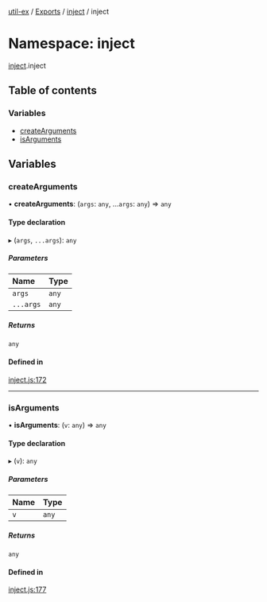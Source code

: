 [util-ex](../README.md) / [Exports](../modules.md) / [inject](inject.md) / inject

# Namespace: inject

[inject](inject.md).inject

## Table of contents

### Variables

- [createArguments](inject.inject.md#createarguments)
- [isArguments](inject.inject.md#isarguments)

## Variables

### createArguments

• **createArguments**: (`args`: `any`, ...`args`: `any`) => `any`

#### Type declaration

▸ (`args`, `...args`): `any`

##### Parameters

| Name | Type |
| :------ | :------ |
| `args` | `any` |
| `...args` | `any` |

##### Returns

`any`

#### Defined in

[inject.js:172](https://github.com/snowyu/util-ex.js/blob/de980c9/src/inject.js#L172)

___

### isArguments

• **isArguments**: (`v`: `any`) => `any`

#### Type declaration

▸ (`v`): `any`

##### Parameters

| Name | Type |
| :------ | :------ |
| `v` | `any` |

##### Returns

`any`

#### Defined in

[inject.js:177](https://github.com/snowyu/util-ex.js/blob/de980c9/src/inject.js#L177)
